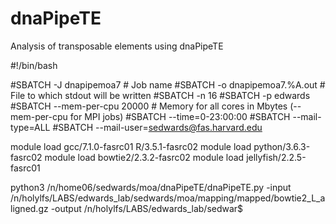 # dnaPipeTE
Analysis of transposable elements using dnaPipeTE

#!/bin/bash

#SBATCH -J dnapipemoa7                               # Job name
#SBATCH -o dnapipemoa7.%A.out                     # File to which stdout will be written
#SBATCH -n 16
#SBATCH -p edwards
#SBATCH --mem-per-cpu 20000                       # Memory for all cores in Mbytes (--mem-per-cpu for MPI jobs)
#SBATCH --time=0-23:00:00
#SBATCH --mail-type=ALL
#SBATCH --mail-user=sedwards@fas.harvard.edu

module load gcc/7.1.0-fasrc01 R/3.5.1-fasrc02
module load python/3.6.3-fasrc02
module load bowtie2/2.3.2-fasrc02
module load jellyfish/2.2.5-fasrc01


python3 /n/home06/sedwards/moa/dnaPipeTE/dnaPipeTE.py -input /n/holylfs/LABS/edwards_lab/sedwards/moa/mapping/mapped/bowtie2_L_aligned.gz -output /n/holylfs/LABS/edwards_lab/sedwar$
